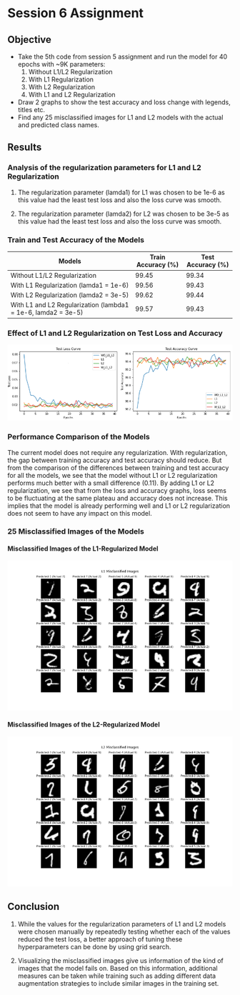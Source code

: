# Session 6 Assignment

## Objective
* Take the 5th code from session 5 assignment and run the model for 40 epochs with ~9K parameters: 
  1. Without L1/L2 Regularization
  2. With L1 Regularization
  3. With L2 Regularization
  4. With L1 and L2 Regularization
* Draw 2 graphs to show the test accuracy and loss change with legends, titles etc.
* Find any 25 misclassified images for L1 and L2 models with the actual and predicted class names.

## Results
### Analysis of the regularization parameters for L1 and L2 Regularization
1. The regularization parameter (lamda1) for L1 was chosen to be 1e-6 as this value had the least test loss and also the loss curve was smooth.

2. The regularization parameter (lamda2) for L2 was chosen to be 3e-5 as this value had the least test loss and also the loss curve was smooth.

### Train and Test Accuracy of the Models
| Models | Train Accuracy (%) | Test Accuracy (%) |
| --- | --- | --- |
| Without L1/L2 Regularization | 99.45 | 99.34 |
| With L1 Regularization (lamda1 = 1e-6) | 99.56 | 99.43 |
| With L2 Regularization (lamda2 = 3e-5) | 99.62 | 99.44 |
| With L1 and L2 Regularization (lambda1 = 1e-6, lamda2 = 3e-5) | 99.57 | 99.43 |

### Effect of L1 and L2 Regularization on Test Loss and Accuracy
![Validation Loss and Accuracy](https://github.com/sagarigrandhi/EVA4/blob/master/S6/Results/test_loss_accuracy.png)

### Performance Comparison of the Models

The current model does not require any regularization. With regularization, the gap between training accuracy and test accuracy should reduce. But from the comparison of the differences between training and test accuracy for all the models, we see that the model without L1 or L2 regularization performs much better with a small difference (0.11). By adding L1 or L2 regularization, we see that from the loss and accuracy graphs, loss seems to be fluctuating at the same plateau and accuracy does not increase. This implies that the model is already performing well and L1 or L2 regularization does not seem to have any impact on this model. 

### 25 Misclassified Images of the Models
#### Misclassified Images of the L1-Regularized Model
![L1 Misclassified Images](https://github.com/sagarigrandhi/EVA4/blob/master/S6/Results/L1_misclassified_images.png)

#### Misclassified Images of the L2-Regularized Model
![L2 Misclassified Images](https://github.com/sagarigrandhi/EVA4/blob/master/S6/Results/L2_misclassified_images.png)

## Conclusion
1. While the values for the regularization parameters of L1 and L2 models were chosen manually by repeatedly testing whether each of the values reduced the test loss, a better approach of tuning these hyperparameters can be done by using grid search.

2. Visualizing the misclassified images give us information of the kind of images that the model fails on. Based on this information, additional measures can be taken while training such as adding different data augmentation strategies to include similar images in the training set. 
